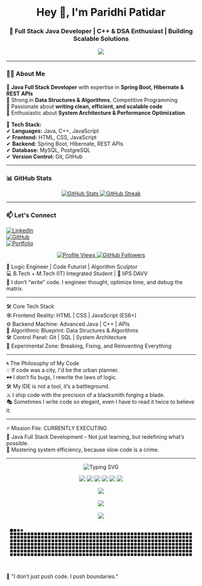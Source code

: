 <h1 align="center">Hey 👋, I'm Paridhi Patidar</h1>  
<h3 align="center">🚀 Full Stack Java Developer | C++ & DSA Enthusiast | Building Scalable Solutions</h3>

<p align="center">
  <img src="https://readme-typing-svg.herokuapp.com?font=Fira+Code&weight=600&size=22&pause=1000&color=3498db&center=true&vCenter=true&width=600&lines=Code.+Debug.+Optimize.+Repeat.;Passionate+about+clean+and+efficient+code.;Bridging+the+gap+between+logic+and+innovation.">
</p>

---

### 👨‍💻 **About Me**  
🔹 **Java Full Stack Developer** with expertise in **Spring Boot, Hibernate & REST APIs**  
🔹 Strong in **Data Structures & Algorithms**, Competitive Programming  
🔹 Passionate about **writing clean, efficient, and scalable code**  
🔹 Enthusiastic about **System Architecture & Performance Optimization**  

📌 **Tech Stack:**  
✔ **Languages:** Java, C++, JavaScript  
✔ **Frontend:** HTML, CSS, JavaScript  
✔ **Backend:** Spring Boot, Hibernate, REST APIs  
✔ **Database:** MySQL, PostgreSQL  
✔ **Version Control:** Git, GitHub  

---

### 📊 **GitHub Stats**  
<p align="center">
  <a href="https://github.com/Paridhipatidar03">
    <img height="180em" src="https://github-readme-stats.vercel.app/api?username=Paridhipatidar03&show_icons=true&theme=algolia&count_private=true" alt="GitHub Stats"/>
  </a>
  <a href="https://github.com/Paridhipatidar03">
    <img height="180em" src="https://github-readme-streak-stats.herokuapp.com/?user=Paridhipatidar03&theme=algolia" alt="GitHub Streak"/>
  </a>
</p>

---

### 📫 **Let's Connect**  
[![LinkedIn](https://img.shields.io/badge/LinkedIn-blue?style=for-the-badge&logo=linkedin)](https://linkedin.com/in/your-profile)  
[![GitHub](https://img.shields.io/badge/GitHub-black?style=for-the-badge&logo=github)](https://github.com/Paridhipatidar03)  
[![Portfolio](https://img.shields.io/badge/Portfolio-ff69b4?style=for-the-badge&logo=appveyor)](https://your-portfolio-link)  


<p align="center">
  <a href="https://github.com/Paridhipatidar03">
    <img src="https://komarev.com/ghpvc/?username=Paridhipatidar03&label=Profile+Views&color=blue&style=flat" alt="Profile Views"/>
  </a>
  <a href="https://github.com/Paridhipatidar03?tab=followers">
    <img src="https://img.shields.io/github/followers/Paridhipatidar03?label=Followers&style=social" alt="GitHub Followers"/>
  </a>
</p>


🚀 Logic Engineer | Code Futurist | Algorithm Sculptor <br>
💻 B.Tech + M.Tech (IT) Integrated Student | 📍 IIPS DAVV <br>
🔮 I don’t “write” code. I engineer thought, optimize time, and debug the matrix.
<br>
<hr>
🛠 Core Tech Stack <br>
🕸 Frontend Reality: HTML | CSS | JavaScript (ES6+) <br>
⚙️ Backend Machine: Advanced Java | C++ | APIs <br>
🧩 Algorithmic Blueprint: Data Structures & Algorithms <br>
🛠 Control Panel: Git | SQL | System Architecture <br>
🔭 Experimental Zone: Breaking, Fixing, and Reinventing Everything<br>
<hr>
🌀 The Philosophy of My Code<br>
💡 If code was a city, I'd be the urban planner.<br>
🕶 I don’t fix bugs, I rewrite the laws of logic.<br>
🛠 My IDE is not a tool, it’s a battleground.<br>
⚔ I ship code with the precision of a blacksmith forging a blade.<br>
🎭 Sometimes I write code so elegant, even I have to read it twice to believe it.<br>
<hr>
⚡ Mission File: CURRENTLY EXECUTING<br>
📌 Java Full Stack Development – Not just learning, but redefining what’s possible.<br>
🎯 Mastering system efficiency, because slow code is a crime.<br>
<hr>
<p align="center">
  <img src="https://readme-typing-svg.demolab.com?font=Roboto+Mono&weight=500&size=20&pause=1000&color=36BCF7&center=true&vCenter=true&width=500&lines=🚀+Full+Stack+Developer;💡+Java+%7C+C%2B%2B+%7C+DSA+%7C+SQL;📌+Building+Scalable+Solutions;🎯+Problem-Solving+Enthusiast" alt="Typing SVG" />
</p>
<p align="center">
  <img src="https://img.shields.io/badge/Java-007396?style=for-the-badge&logo=java&logoColor=white">
  <img src="https://img.shields.io/badge/C++-00599C?style=for-the-badge&logo=c%2B%2B&logoColor=white">
  <img src="https://img.shields.io/badge/HTML5-E34F26?style=for-the-badge&logo=html5&logoColor=white">
  <img src="https://img.shields.io/badge/CSS3-1572B6?style=for-the-badge&logo=css3&logoColor=white">
  <img src="https://img.shields.io/badge/JavaScript-F7DF1E?style=for-the-badge&logo=javascript&logoColor=black">
  <img src="https://img.shields.io/badge/SQL-4479A1?style=for-the-badge&logo=mysql&logoColor=white">
</p>
<p align="center">
  <img src="https://github-readme-stats.vercel.app/api?username=Paridhipatidar03&show_icons=true&theme=github_dark&hide_border=true" width="450">
</p>
<p align="center">
  <img src="https://github-readme-stats.vercel.app/api/top-langs/?username=Paridhipatidar03&layout=compact&theme=graywhite&hide_border=true" width="400">
</p>
<p align="center">
  <img src="https://github-readme-activity-graph.vercel.app/graph?username=Paridhipatidar03&theme=github-compact&hide_border=true">
</p>
<p align="center">
  <img src="https://raw.githubusercontent.com/Paridhipatidar03/Paridhipatidar03/main/dist/github-snake.svg" alt="Contribution Snake">
</p>






🔗 "I don’t just push code. I push boundaries."


